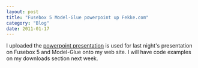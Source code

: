 ```yaml
---
layout: post
title: "Fusebox 5 Model-Glue powerpoint up Fekke.com"
category: "Blog"
date: 2011-01-17
---
```



I uploaded the [powerpoint presentation](http://www.fekke.com/index.cfm?fuseaction=home.presentations) is used for last night's presentation on Fusebox 5 and Model-Glue onto my web site. I will have code examples on my downloads section next week.